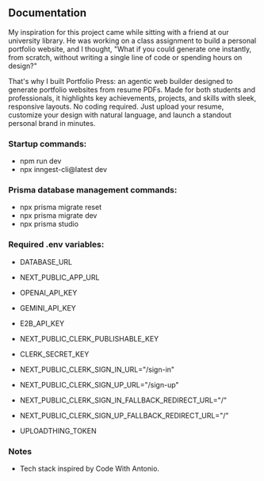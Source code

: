 ## Documentation

My inspiration for this project came while sitting with a friend at our university library. He was working on a class assignment to build a personal portfolio website, and I thought, "What if you could generate one instantly, from scratch, without writing a single line of code or spending hours on design?"

That's why I built Portfolio Press: an agentic web builder designed to generate portfolio websites from resume PDFs. Made for both students and professionals, it highlights key achievements, projects, and skills with sleek, responsive layouts. No coding required. Just upload your resume, customize your design with natural language, and launch a standout personal brand in minutes.

### Startup commands:

- npm run dev
- npx inngest-cli@latest dev

### Prisma database management commands:

- npx prisma migrate reset
- npx prisma migrate dev
- npx prisma studio

### Required .env variables:

- DATABASE_URL
- NEXT_PUBLIC_APP_URL

- OPENAI_API_KEY
- GEMINI_API_KEY

- E2B_API_KEY

- NEXT_PUBLIC_CLERK_PUBLISHABLE_KEY
- CLERK_SECRET_KEY

- NEXT_PUBLIC_CLERK_SIGN_IN_URL="/sign-in"
- NEXT_PUBLIC_CLERK_SIGN_UP_URL="/sign-up"

- NEXT_PUBLIC_CLERK_SIGN_IN_FALLBACK_REDIRECT_URL="/"
- NEXT_PUBLIC_CLERK_SIGN_UP_FALLBACK_REDIRECT_URL="/"

- UPLOADTHING_TOKEN

### Notes

- Tech stack inspired by Code With Antonio.